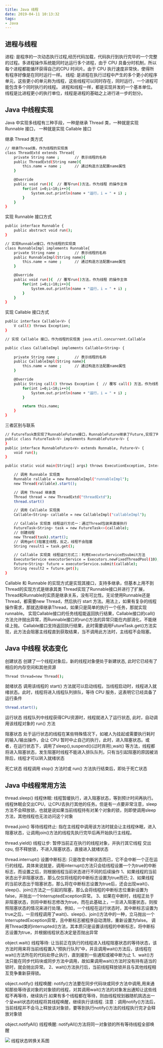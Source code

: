 ```yaml
---
title: Java 线程
date: 2019-04-11 10:13:32
tags:
- Java
---
```


## 进程与线程
进程: 是程序的一次动态执行过程,经历代码加载，代码执行到执行完毕的一个完整的过程。多进程操作系统能同时达运行多个进程，由于 CPU 具备分时机制，所以每个进程都能循环获得自己的CPU 时间片。由于 CPU 执行速度非常快，使得所有程序好像是在同时运行一样。
线程: 是进程在执行过程中产生的多个更小的程序单元，这些更小的单元称为线程，这些线程可以同时存在，同时运行，一个进程可能包含多个同时执行的线程。
进程和线程一样，都是实现并发的一个基本单位。线程是比进程更小的执行单位，线程是进程的基础之上进行进一步的划分。

## Java 中线程实现

Java 中实现多线程有三种手段，一种是继承 Thread 类，一种就是实现 Runnable 接口， 一种就是实现 Callable 接口

继承 Thread 类方式
``` bash
// 继承Thread类，作为线程的实现类
class ThreadExtd extends Thread{  
    private String name ;       // 表示线程的名称
    public ThreadExtd(String name){
        this.name = name ;      // 通过构造方法配置name属性
    }

    @Override
    public void run(){  // 覆写run()方法，作为线程 的操作主体
        for(int i=0;i<10;i++){
            System.out.println(name + "运行，i = " + i) ;
        }
    }
}
```

实现 Runnable 接口方式
``` bash
public interface Runnable {
    public abstract void run();
}

// 实现Runnable接口，作为线程的实现类
class RunnableImpl implements Runnable{
    private String name ;       // 表示线程的名称
    public RunnableImpl(String name){
        this.name = name ;      // 通过构造方法配置name属性
    }

    @Override
    public void run(){  // 覆写run()方法，作为线程 的操作主体
        for(int i=0;i<10;i++){
            System.out.println(name + "运行，i = " + i) ;
        }
    }
}
```


实现 Callable 接口方式
``` bash
public interface Callable<V> {
    V call() throws Exception;
}

// 实现 Callable 接口，作为线程的实现类 java.util.concurrent.Callable

public class CallableImpl implements Callable<String> {
 
    private String name ;       // 表示线程的名称
    public CallableImpl(String name){
        this.name = name ;      // 通过构造方法配置name属性
    }

    @Override
    public String call() throws Exception {  // 覆写 call() 方法，作为线程 的操作主体
        for(int i=0;i<10;i++){
            System.out.println(name + "运行，i = " + i) ;
        }

        return this.name;
    }
}
```


三者区别与联系

``` bash
// FutureTask类实现了RunnableFuture接口，RunnableFuture继承了Future,实现了Runnable
public class FutureTask<V> implements RunnableFuture<V> {
}
public interface RunnableFuture<V> extends Runnable, Future<V> {
    void run();
}

public static void main(String[] args) throws ExecutionException, InterruptedException {

    // 调用 Runnable 实现类
    Runnable rallable = new RunnableImpl("runnableImpl");
    new Thread(rallable).start();

    // 调用 Thread 继承类
    Thread thread = new ThreadExtd("threadExtd");
    thread.start()

    // 调用 Callable 实现类
    Callable<String> callable = new CallableImpl("callableImpl");

    // Callable 实现类 线程运行方式一：通过Thread包装来直接执行
    FutureTask<String> task = new FutureTask<>(callable);
    // 创建线程
    new Thread(task).start();
    // 调用get()阻塞主线程，反之，线程不会阻塞
    String result1 = task.get();

    // Callable 实现类 线程运行方式二：利用ExecutorService的submit方法
    ExecutorService executorService = Executors.newFixedThreadPool(10);
    Future<String> future = executorService.submit(callable);
    String result2 = future.get();
}
```

Callable 和 Runnable 的实现方式是实现其接口，支持多继承，但基本上用不到
Thread的实现方式是继承其类
Thread实现了Runnable接口并进行了扩展，Thread和Runnable的实质是继承关系，没有可比性。无论使用Runnable还是Thread，都需要new Thread，然后执行 start 方法。用法上，如果有复杂的线程操作需求，那就选择继承Thread，如果只是简单的执行一个任务，那就实现runnable。
实现Callable接口的任务线程能返回执行结果，Callable接口的call()方法允许抛出异常，而Runnable接口的run()方法的异常只能在内部消化，不能继续上抛。 Callable接口支持返回执行结果，此时需要调用FutureTask.get()方法实现，此方法会阻塞主线程直到获取结果，当不调用此方法时，主线程不会阻塞。



## Java 中线程 状态变化
创建状态
创建了一个线程对象后，新的线程对象便处于新建状态, 此时它已经有了相应的内存空间和其他资源
``` bash
Thread thread=new Thread();
```

就绪状态
调用该线程的 start() 方法就可以启动线程。当线程启动时，线程进入就绪状态。此时，线程将进入线程队列排队，等待 CPU 服务，这表明它已经具备了运行条件
``` bash
thread.start();
```

运行状态 
线程队列中线程获得CPU资源时，线程就进入了运行状态, 此时，自动调用该线程对象的 run() 方法

阻塞状态 
处于运行状态的线程在某些特殊情况下，如被人为挂起或需要执行耗时的输入/输出操作，会让 CPU 暂时中止自己的执行，此时，进入阻塞状态。或者，在运行状态下，调用了sleep(),suspend()(过时弃用),wait() 等方法，线程都将进入阻塞状态，发生阻塞时线程不能进入排队队列，只有当引起阻塞的原因被消除后，线程才可以转入就绪状态

死亡状态
线程调用 stop() 方法时或 run() 方法执行结束后，即处于死亡状态

## Java 中线程常用方法

thread.sleep()
线程休眠: 线程暂缓执行，进入阻塞状态，等到预计时间再执行。
线程休眠会交出CPU，让CPU去执行其他的任务。但是有一点要非常注意，sleep方法不会释放锁，也就是说如果当前线程持有对某个对象的锁，则即使调用sleep方法，其他线程也无法访问这个对象

thread.join()
等待线程终止: 指在主线程中调用该方法时就会让主线程休眠，进入阻塞状态，让调用join()方法的线程先执行完毕后再开始执行主线程。

thread.yield()
线程让步: 暂停当前正在执行的线程对象，并执行其它线程
交出cpu, 但不释放锁，不进入阻塞状态，直接进入就绪状态

thread.interrupt()
设置中断标志: 只是改变中断状态而已，它不会中断一个正在运行的线程。具体来说就是，调用interrupt()方法只会给线程设置一个为true的中断标志，而设置之后，则根据线程当前状态进行不同的后续操作
1、如果线程的当前状态出于非阻塞状态，那么仅仅将线程的中断标志设置为true而已;
2、如果线程的当前状态出于阻塞状态，那么将在中断标志设置为true后，还会出现wait()、sleep()、join()方法之一引起的阻塞，那么会将线程的中断标志位重新设置为false，并抛出一个InterruptedException异常。
3、如果在中断时，线程正处于非阻塞状态，则将中断标志修改为true，而在此基础上，一旦进入阻塞状态，则按照阻塞状态的情况来进行处理。例如，一个线程在运行状态时，其中断标志设置为true之后，一旦线程调用了wait()、sleep()、join()方法中的一种，立马抛出一个InterruptedException异常，且中断标志被程序自动清除，重新设置为false。
调用Thread类的interrupted()方法，其本质只是设置该线程的中断标志，将中断标志设置为true，并根据线程状态决定是否抛出异常

object.wait()
线程等待: 让当前正在执行的线程进入线程阻塞状态的等待状态，该方法时用来将当前线程置入“预执行队列”中，并且调用wait()方法后，该线程在wait()方法所在的代码处停止执行，直到接到一些通知或被中断为止
1、wait()方法只能在同步代码块或同步方法中调用，故如果调用wait()方法时没有持有适当的锁时，就会抛出异常。
2、wait()方法执行后，当前线程释放锁并且与其他线程相互竞争重新获得锁。

object.notify()
线程唤醒: notify()方法要在同步代码块或同步方法中调用,用来通知那些等待该对象的对象锁的线程，对其调用wait()方法的对象发出通知让这些线程不再等待，继续执行.如果有多个线程都在等待，则由线程规划器随机挑选出一个呈wait状态的线程将其线程唤醒，继续执行该线程.
注意：调用notify()方法后，当前线程并不会马上释放该对象锁，要等到执行notify()方法的线程执行完才会释放对象锁

object.notifyAll()
线程唤醒: notifyAll()方法将同一对象锁的所有等待线程全部唤醒

![](/post_imgs/java_1-1.png)
线程状态转换关系图